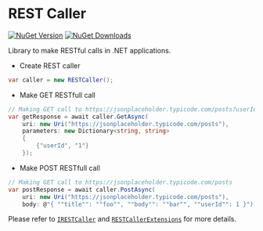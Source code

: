 # REST Caller

[![NuGet Version](http://img.shields.io/nuget/v/Agero.Core.RestCaller.svg?style=flat)](https://www.nuget.org/packages/Agero.Core.RestCaller/) 
[![NuGet Downloads](http://img.shields.io/nuget/dt/Agero.Core.RestCaller.svg?style=flat)](https://www.nuget.org/packages/Agero.Core.RestCaller/)

Library to make RESTful calls in .NET applications. 

* Create REST caller
```csharp
var caller = new RESTCaller();
```

* Make GET RESTfull call
```csharp
// Making GET call to https://jsonplaceholder.typicode.com/posts?userId=1 
var getResponse = await caller.GetAsync(
    uri: new Uri("https://jsonplaceholder.typicode.com/posts"),
    parameters: new Dictionary<string, string>
    {
        {"userId", "1"}
    });
```

* Make POST RESTfull call
```csharp
// Making GET call to https://jsonplaceholder.typicode.com/posts
var postResponse = await caller.PostAsync(
    uri: new Uri("https://jsonplaceholder.typicode.com/posts"),
    body: @"{ ""title"": ""foo"", ""body"": ""bar"", ""userId"": 1 }");
```

Please refer to [`IRESTCaller`](./Agero.Core.RestCaller/IRESTCaller.cs) and [`RESTCallerExtensions`](./Agero.Core.RestCaller/Extensions/RESTCallerExtensions.cs) for more details.